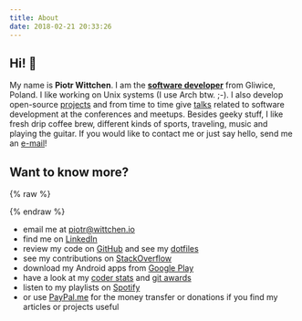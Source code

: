 ```yaml
---
title: About
date: 2018-02-21 20:33:26
---
```


Hi! 👋
------

My name is **Piotr Wittchen**. I am the [**software developer**](https://www.linkedin.com/in/piotrwittchen/) from Gliwice, Poland. I like working on Unix systems (I use Arch btw. ;-). I also develop open-source [projects](/projects) and from time to time give [talks](/talks) related to software development at the conferences and meetups. Besides geeky stuff, I like fresh drip coffee brew, different kinds of sports, traveling, music and playing the guitar. If you would like to contact me or just say hello, send me an [e-mail](mailto:piotr@wittchen.io)!

Want to know more?
------------------

{% raw %}
<div id="avatar"></div>
{% endraw %}

* email me at piotr@wittchen.io
* find me on [LinkedIn](http://www.linkedin.com/in/piotrwittchen)
* review my code on [GitHub](https://github.com/pwittchen) and see my [dotfiles](https://github.com/pwittchen/dotfiles)
* see my contributions on [StackOverflow](http://stackoverflow.com/users/1150795/piotr-wittchen)
* download my Android apps from [Google Play](https://play.google.com/store/apps/dev?id=7269544076898428056)
* have a look at my [coder stats](http://coderstats.net/github/#pwittchen) and [git awards](http://git-awards.com/users/pwittchen)
* listen to my playlists on [Spotify](https://open.spotify.com/user/1166657647)
* or use [PayPal.me](https://www.paypal.me/pwittchen) for the money transfer or donations if you find my articles or projects useful
